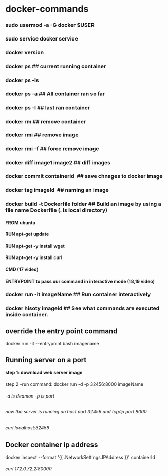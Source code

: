 # docker-commands
### sudo usermod -a -G docker $USER
### sudo service docker service
### docker version
### docker ps ## current running container
### docker ps -ls
### docker ps -a ## All container ran so far
### docker ps -l ## last ran container
### docker rm ## remove container
### docker rmi ## remove image
### docker rmi -f ## force remove image
### docker diff image1 image2 ## diff images
### docker commit containerid <image name> ## save chnages to docker image
  
### docker tag imageId <image name> ## naming an image
  
### docker build -t <your choice image name> Dockerfile folder ## Build an image by using a file name Dockerfile (. is local directory)
  
  #### FROM ubuntu
  #### RUN apt-get update
  #### RUN apt-get -y install wget
  #### RUN apt-get -y install curl
  #### CMD (17 video)
  #### ENTRYPOINT to pass our command in interactive mode (18,19 video)
  
### docker run -it imageName ## Run container interactively 
### docker hisoty imageid ## See what commands are executed inside container.
  
  
## override the entry point command
docker run -it --entrypoint bash imagename
  
## Running server on a port
#### step 1: download web server image
step 2 -run command: docker run -d -p 32456:8000 imageName  
###### -d is deamon -p is port
###### now the server is running on host port 32456 and tcp/ip port 8000
###### curl localhost:32456

## Docker container ip address
docker inspect --format '{{ .NetworkSettings.IPAddress }}' containerId
###### curl 172.0.72.2:80000

